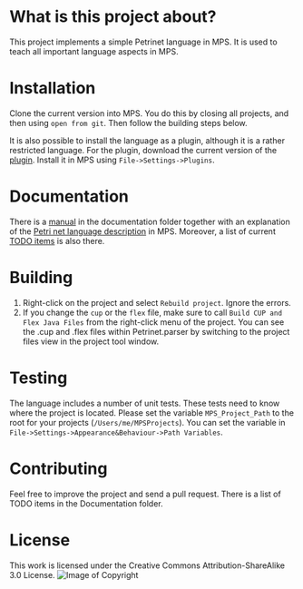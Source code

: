 # What is this project about?
This project implements a simple Petrinet language in MPS. It is used to teach all important language aspects in MPS.

# Installation
Clone the current version into MPS. You do this by closing all projects, and then using `open from git`.
Then follow the building steps below.

It is also possible to install the language as a plugin, although it is a rather restricted language.
For the plugin, download the current version of the [plugin](https://github.com/uiano/Petrinet/releases).
Install it in MPS using `File->Settings->Plugins`.

# Documentation
There is a [manual](Documentation/manual.md) in the documentation folder together with 
an explanation of the [Petri net language description](Documentation/language.md) in MPS.
Moreover, a list of current [TODO items](Documentation/todo.txt) is also there.

# Building
1. Right-click on the project and select `Rebuild project`. Ignore the errors.
1. If you change the `cup` or the `flex` file, make sure to call `Build CUP and Flex Java Files` from the right-click menu of the project.
   You can see the .cup and .flex files within Petrinet.parser by switching to the project files view in the project tool window.

# Testing
The language includes a number of unit tests. These tests need to know where the project is located.
Please set the variable `MPS_Project_Path` to the root for your projects (`/Users/me/MPSProjects`).
You can set the variable in `File->Settings->Appearance&Behaviour->Path Variables`.

# Contributing
Feel free to improve the project and send a pull request.
There is a list of TODO items in the Documentation folder.

# License
This work is licensed under the Creative Commons Attribution-ShareAlike 3.0 License.
![Image of Copyright](http://ccl.northwestern.edu/images/creativecommons/bysa.png)
